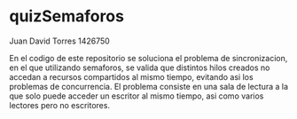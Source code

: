 # quizSemaforos
Juan David Torres 1426750

En el codigo de este repositorio se soluciona el problema de sincronizacion, en el que utilizando semaforos, se valida que distintos hilos creados no accedan a recursos compartidos al mismo tiempo, evitando asi los problemas de concurrencia. El problema consiste en una sala de lectura a la que solo puede acceder un escritor al mismo tiempo, asi como varios lectores pero no escritores.

